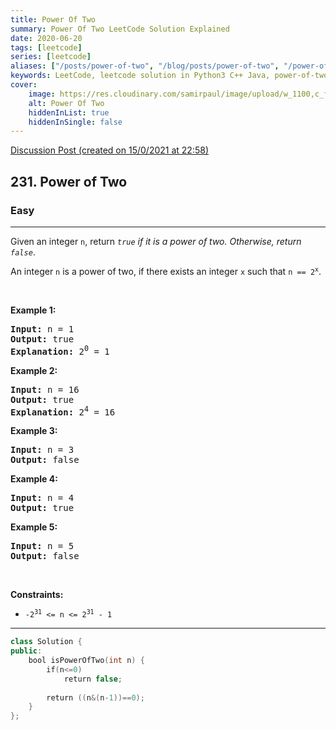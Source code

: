 ```yaml
---
title: Power Of Two
summary: Power Of Two LeetCode Solution Explained
date: 2020-06-20
tags: [leetcode]
series: [leetcode]
aliases: ["/posts/power-of-two", "/blog/posts/power-of-two", "/power-of-two"]
keywords: LeetCode, leetcode solution in Python3 C++ Java, power-of-two solution
cover:
    image: https://res.cloudinary.com/samirpaul/image/upload/w_1100,c_fit,co_rgb:FFFFFF,l_text:Arial_70_bold:Power Of Two/problem-solving.webp
    alt: Power Of Two
    hiddenInList: true
    hiddenInSingle: false
---
```



[Discussion Post (created on 15/0/2021 at 22:58)](https://leetcode.com/problems/power-of-two/discuss/1018370/C%2B%2B-or-EASY)  
<h2>231. Power of Two</h2><h3>Easy</h3><hr><div><p>Given an integer <code>n</code>, return <em><code>true</code> if it is a power of two. Otherwise, return <code>false</code></em>.</p>

<p>An integer <code>n</code> is a power of two, if there exists an integer <code>x</code> such that <code>n == 2<sup>x</sup></code>.</p>

<p>&nbsp;</p>
<p><strong>Example 1:</strong></p>

<pre><strong>Input:</strong> n = 1
<strong>Output:</strong> true
<strong>Explanation: </strong>2<sup>0</sup> = 1
</pre>

<p><strong>Example 2:</strong></p>

<pre><strong>Input:</strong> n = 16
<strong>Output:</strong> true
<strong>Explanation: </strong>2<sup>4</sup> = 16
</pre>

<p><strong>Example 3:</strong></p>

<pre><strong>Input:</strong> n = 3
<strong>Output:</strong> false
</pre>

<p><strong>Example 4:</strong></p>

<pre><strong>Input:</strong> n = 4
<strong>Output:</strong> true
</pre>

<p><strong>Example 5:</strong></p>

<pre><strong>Input:</strong> n = 5
<strong>Output:</strong> false
</pre>

<p>&nbsp;</p>
<p><strong>Constraints:</strong></p>

<ul>
	<li><code>-2<sup>31</sup> &lt;= n &lt;= 2<sup>31</sup> - 1</code></li>
</ul>
</div>

---




```cpp
class Solution {
public:
    bool isPowerOfTwo(int n) {
        if(n<=0)
            return false;
        
        return ((n&(n-1))==0);
    }
};

```
